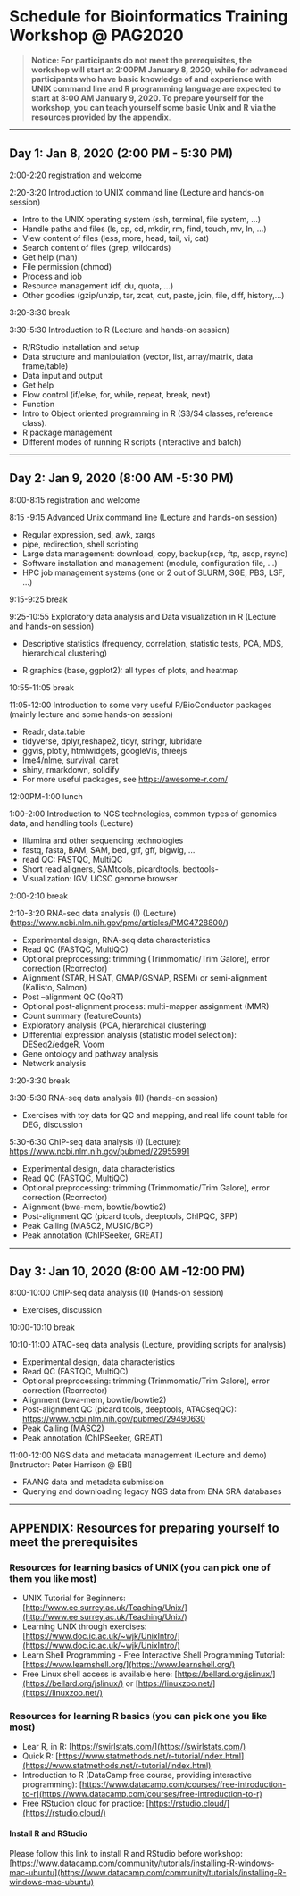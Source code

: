 # **Schedule for Bioinformatics Training Workshop @ PAG2020**
>**Notice: For participants do not meet the prerequisites, the workshop will start at 2:00PM January 8, 2020; while for advanced participants who have basic knowledge of and experience with UNIX command line and R programming language are expected to start at 8:00 AM January 9, 2020. To prepare yourself for the workshop, you can teach yourself some basic Unix and R via the resources provided by the appendix**.
***
## **Day 1: Jan 8, 2020 (2:00 PM - 5:30 PM)**

2:00-2:20 registration and welcome

2:20-3:20 Introduction to UNIX command line (Lecture and hands-on session)
* Intro to the UNIX operating system (ssh, terminal, file system, …)
* Handle paths and files (ls, cp, cd, mkdir, rm, find, touch, mv, ln, …)
* View content of files (less, more, head, tail, vi, cat)
* Search content of files (grep, wildcards)
* Get help (man)
* File permission (chmod)
* Process and job
* Resource management (df, du, quota, …)
* Other goodies (gzip/unzip, tar, zcat, cut, paste, join, file, diff, history,…)

3:20-3:30 break

3:30-5:30 Introduction to R (Lecture and hands-on session)
* R/RStudio installation and setup
* Data structure and manipulation (vector, list, array/matrix, data frame/table)
* Data input and output
* Get help
* Flow control (if/else, for, while, repeat, break, next)
* Function
* Intro to Object oriented programming in R (S3/S4 classes, reference class).
* R package management
* Different modes of running R scripts (interactive and batch)
***
## **Day 2: Jan 9, 2020 (8:00 AM -5:30 PM)**

8:00-8:15 registration and welcome

8:15 -9:15 Advanced Unix command line (Lecture and hands-on session)
* Regular expression, sed, awk, xargs
* pipe, redirection, shell scripting
* Large data management: download, copy, backup(scp, ftp, ascp, rsync)
* Software installation and management (module, configuration file, …)
* HPC job management systems (one  or 2 out of SLURM, SGE, PBS, LSF, …)

9:15-9:25 break

9:25-10:55 Exploratory data analysis and Data visualization in R (Lecture and hands-on session)

* Descriptive statistics (frequency, correlation, statistic tests, PCA, MDS, hierarchical clustering)

* R graphics (base, ggplot2): all types of plots, and heatmap

10:55-11:05 break

11:05-12:00 Introduction to some very useful R/BioConductor packages (mainly lecture and some hands-on session)

* Readr, data.table
* tidyverse, dplyr,reshape2,  tidyr, stringr, lubridate
* ggvis, plotly, htmlwidgets, googleVis, threejs
* lme4/nlme, survival, caret
* shiny, rmarkdown, solidify
* For more useful packages, see https://awesome-r.com/

12:00PM-1:00 lunch

1:00-2:00 Introduction to NGS technologies, common types of genomics data, and handling tools (Lecture)

* Illumina and other sequencing technologies
* fastq, fasta, BAM, SAM, bed, gtf, gff, bigwig, …
* read QC: FASTQC, MultiQC
* Short read aligners, SAMtools, picardtools, bedtools-
* Visualization: IGV, UCSC genome browser

2:00-2:10 break

2:10-3:20 RNA-seq data analysis (I) (Lecture) (https://www.ncbi.nlm.nih.gov/pmc/articles/PMC4728800/)

* Experimental design, RNA-seq data characteristics
* Read QC (FASTQC, MultiQC)
* Optional preprocessing: trimming (Trimmomatic/Trim Galore), error correction (Rcorrector)
* Alignment (STAR, HISAT, GMAP/GSNAP, RSEM) or semi-alignment (Kallisto, Salmon)
* Post –alignment QC (QoRT)
* Optional post-alignment process: multi-mapper assignment (MMR)
* Count summary (featureCounts)
* Exploratory analysis (PCA, hierarchical clustering)
* Differential expression analysis (statistic model selection): DESeq2/edgeR, Voom
* Gene ontology and pathway analysis
* Network analysis

3:20-3:30 break

3:30-5:30 RNA-seq data analysis (II) (hands-on session)

* Exercises with toy data for QC and mapping, and real life count table for DEG, discussion

5:30-6:30 ChIP-seq data analysis (I) (Lecture): https://www.ncbi.nlm.nih.gov/pubmed/22955991

* Experimental design, data characteristics
* Read QC (FASTQC, MultiQC)
* Optional preprocessing: trimming (Trimmomatic/Trim Galore), error correction (Rcorrector)
* Alignment (bwa-mem, bowtie/bowtie2)
* Post-alignment QC (picard tools, deeptools, ChIPQC, SPP)
* Peak Calling (MASC2, MUSIC/BCP)
* Peak annotation (ChIPSeeker, GREAT)
***
## **Day 3: Jan 10, 2020 (8:00 AM -12:00 PM)**

8:00-10:00 ChIP-seq data analysis (II) (Hands-on session)

* Exercises, discussion

10:00-10:10 break

10:10-11:00 ATAC-seq data analysis (Lecture, providing scripts for analysis)

* Experimental design, data characteristics
* Read QC (FASTQC, MultiQC)
* Optional preprocessing: trimming (Trimmomatic/Trim Galore), error correction (Rcorrector)
* Alignment (bwa-mem, bowtie/bowtie2)
* Post-alignment QC (picard tools, deeptools, ATACseqQC): https://www.ncbi.nlm.nih.gov/pubmed/29490630
* Peak Calling (MASC2)
* Peak annotation (ChIPSeeker, GREAT)

11:00-12:00 NGS data and metadata management (Lecture and demo) [Instructor: Peter Harrison @ EBI]

* FAANG data and metadata submission
* Querying and downloading legacy NGS data from ENA SRA databases
***
## **APPENDIX: Resources for preparing yourself to meet the prerequisites**

### Resources for learning basics of UNIX (you can pick one of them you like most)

* UNIX Tutorial for Beginners: [http://www.ee.surrey.ac.uk/Teaching/Unix/](http://www.ee.surrey.ac.uk/Teaching/Unix/)
* Learning UNIX through exercises: [https://www.doc.ic.ac.uk/~wjk/UnixIntro/](https://www.doc.ic.ac.uk/~wjk/UnixIntro/)
* Learn Shell Programming - Free Interactive Shell Programming Tutorial: [https://www.learnshell.org/](https://www.learnshell.org/)
* Free Linux shell access is available here: [https://bellard.org/jslinux/](https://bellard.org/jslinux/) or [https://linuxzoo.net/](https://linuxzoo.net/)

### **Resources for learning R basics (you can pick one you like most)**

* Lear R, in R: [https://swirlstats.com/](https://swirlstats.com/)
* Quick R: [https://www.statmethods.net/r-tutorial/index.html](https://www.statmethods.net/r-tutorial/index.html)
* Introduction to R (DataCamp free course, providing interactive programming): [https://www.datacamp.com/courses/free-introduction-to-r](https://www.datacamp.com/courses/free-introduction-to-r)
* Free RStudion cloud for practice: [https://rstudio.cloud/](https://rstudio.cloud/)

#### Install R and RStudio
Please follow this link to install R and RStudio before workshop: [https://www.datacamp.com/community/tutorials/installing-R-windows-mac-ubuntu](https://www.datacamp.com/community/tutorials/installing-R-windows-mac-ubuntu)


